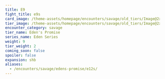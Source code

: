 ```yaml
---
title: E9
fight_title: e9s
card_image: /theme-assets/homepage/encounters/savage/old_tiers/Image@2x.png
tier_image: /theme-assets/homepage/encounters/savage/old_tiers/Image@2x.png
encounter_category: savage
tier_name: Eden's Promise
series_name: Eden Series
weight: 9
tier_weight: 2
coming_soon: false
spoiler: false
expansion: shb
aliases:
  - /encounters/savage/edens-promise/e12s/
---
```


